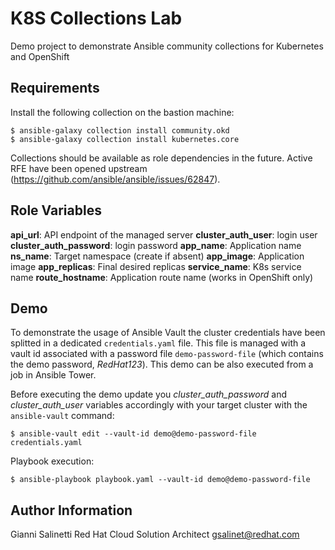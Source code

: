 # K8S Collections Lab

Demo project to demonstrate Ansible community collections for Kubernetes and OpenShift

Requirements
------------
Install the following collection on the bastion machine:
```
$ ansible-galaxy collection install community.okd
$ ansible-galaxy collection install kubernetes.core
```

Collections should be available as role dependencies in the future. Active RFE have been opened upstream (https://github.com/ansible/ansible/issues/62847).

Role Variables
--------------
**api_url**: API endpoint of the managed server
**cluster_auth_user**: login user
**cluster_auth_password**: login password
**app_name**: Application name
**ns_name**: Target namespace (create if absent)
**app_image**: Application image
**app_replicas**: Final desired replicas
**service_name**: K8s service name
**route_hostname**: Application route name (works in OpenShift only)

Demo
----
To demonstrate the usage of Ansible Vault the cluster credentials have been
splitted in a dedicated `credentials.yaml` file. This file is managed with a
vault id associated with a password file `demo-password-file` (which contains 
the demo password, *RedHat123*).
This demo can be also executed from a job in Ansible Tower.

Before executing the demo update you *cluster_auth_password* and *cluster_auth_user*
variables accordingly with your target cluster with the `ansible-vault` command:
```
$ ansible-vault edit --vault-id demo@demo-password-file credentials.yaml
```

Playbook execution:
```
$ ansible-playbook playbook.yaml --vault-id demo@demo-password-file
```

Author Information
------------------
Gianni Salinetti
Red Hat Cloud Solution Architect
gsalinet@redhat.com
